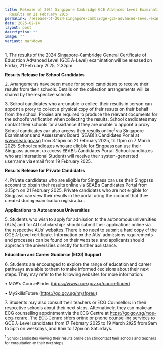 ```yaml
---
title: Release of 2024 Singapore Cambridge GCE Advanced Level Examination
  Results on 21 February 2025
permalink: /release-of-2024-singapore-cambridge-gce-advanced-level-examination-results-on-21-february-2025/
date: 2025-02-14
layout: post
description: ""
image: ""
variant: markdown
---
```

<p>1. The results of the 2024 Singapore-Cambridge General Certificate of
Education Advanced Level (GCE A-Level) examination will be released on
Friday, 21 February 2025, 2.30pm.</p>
<p><strong>Results Release for School Candidates</strong>
</p>
<p>2. Arrangements have been made for school candidates to receive their
results from their schools. Details on the collection arrangements will
be shared by the respective schools.</p>
<p>3. School candidates who are unable to collect their results in person
can appoint a proxy to collect a physical copy of their results on their
behalf from the school. Proxies are required to produce the relevant documents
for the school’s verification when collecting the results. School candidates
may contact their schools for assistance if they are unable to appoint
a proxy. School candidates can also access their results online<sup>1</sup> via
Singapore Examinations and Assessment Board (SEAB)’s Candidates Portal
at <a href="http://www.seab.gov.sg" rel="noopener noreferrer nofollow" target="_blank">www.seab.gov.sg</a> from
3.15pm on 21 February 2025, till 11pm on 7 March 2025. School candidates
who are eligible for Singpass can use their Singpass account to access
SEAB’s Candidates Portal. School candidates who are International Students
will receive their system-generated username via email from 19 February
2025.</p>
<p><strong>Results Release for Private Candidates</strong>
</p>
<p>4. Private candidates who are eligible for Singpass can use their Singpass
account to obtain their results online via SEAB’s Candidates Portal from
3.15pm on 21 February 2025. Private candidates who are not eligible for
Singpass can view their results in the portal using the account that they
created during examination registration.</p>
<p><strong>Applications to Autonomous Universities</strong>
</p>
<p>5. Students who wish to apply for admission to the autonomous universities
(AUs) and for AU scholarships should submit their applications online via
the respective AUs’ websites. There is no need to submit a hard copy of
the GCE A-Level certificate. Information on the AUs’ admissions requirements
and processes can be found on their websites, and applicants should approach
the universities directly for further assistance.</p>
<p><strong>Education and Career Guidance (ECG) Support</strong>
</p>
<p>6. Students are encouraged to explore the range of education and career
pathways available to them to make informed decisions about their next
steps. They may refer to the following websites for more information:</p>
<p>• MOE’s CourseFinder (<a href="https://www.moe.gov.sg/coursefinder" rel="noopener noreferrer nofollow" target="_blank">https://www.moe.gov.sg/coursefinder</a>)</p>
<p>• MySkillsFuture (<a href="https://go.gov.sg/mysfpreu" rel="noopener noreferrer nofollow" target="_blank">https://go.gov.sg/mysfpreu</a>)</p>
<p>7. Students may also consult their teachers or ECG Counsellors in their
respective schools about their next steps. Alternatively, they can make
an ECG counselling appointment via the ECG Centre at <a href="https://go.gov.sg/moe-ecg-centre" rel="noopener noreferrer nofollow" target="_blank">https://go.gov.sg/moe-ecg-centre</a>.
The ECG Centre offers online or phone counselling services to GCE A-Level
candidates from 17 February 2025 to 19 March 2025 from 9am to 5pm on weekdays,
and 9am to 12pm on Saturdays.</p>
<p><sup><sub>1</sub></sup><sub> School candidates viewing their results online can still contact their schools and teachers for consultation on their next steps.</sub>
</p>